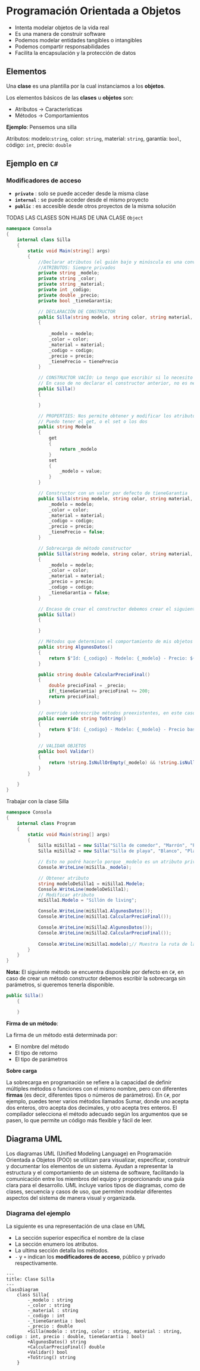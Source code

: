 # Programación Orientada a Objetos

- Intenta modelar objetos de la vida real
- Es una manera de construir software
- Podemos modelar entidades tangibles o intangibles
- Podemos compartir responsabilidades
- Facilita la encapsulación y la protección de datos

## Elementos
 
Una **clase** es una plantilla por la cual instanciamos a los **objetos**.

Los elementos básicos de las **clases** u **objetos** son:

- Atributos $\rightarrow$ Características
- Métodos $\rightarrow$ Comportamientos

__Ejemplo__: Pensemos una silla

Atributos: modelo:`string`, color: `string`, material: `string`, garantía: `bool`, código: `int`, precio: `double`

## Ejemplo en `C#`

### Modificadores de acceso

- **`private`** : solo se puede acceder desde la misma clase
- **`internal`** : se puede acceder desde el mismo proyecto
- **`public`** : es accesible desde otros proyectos de la misma solución

TODAS LAS CLASES SON HIJAS DE UNA CLASE `Object`

```c#
namespace Consola
{
    internal class Silla
    {
        static void Main(string[] args)
        {
            //Declarar atributos (el guión bajo y minúscula es una convención
            //ATRIBUTOS: Siempre privados
            private string _modelo;
            private string _color;
            private string _material;
            private int _codigo;
            private double _precio;
            private bool _tieneGarantia;

            // DECLARACIÓN DE CONSTRUCTOR
            public Silla(string modelo, string color, string material, int codigo, double precio, bool tieneGarantia)
            {
            
                _modelo = modelo;
                _color = color;
                _material = material;
                _codigo = codigo;
                _precio = precio;
                _tienePrecio = tienePrecio
            }

            // CONSTRUCTOR VACÍO: Lo tengo que escribir si lo necesito
            // En caso de no declarar el constructor anterior, no es necesario escribir este
            public Silla()
            {

            }

            // PROPERTIES: Nos permite obtener y modificar los atributos
            // Puedo tener el get, o el set o los dos
            public string Modelo
            {
                get
                {
                    return _modelo
                }
                set
                {
                    _modelo = value;
                }
            }

            // Constructor con un valor por defecto de tieneGarantia
            public Silla(string modelo, string color, string material, int codigo, double precio, ){
                _modelo = modelo;
                _color = color;
                _material = material;
                _codigo = codigo;
                _precio = precio;
                _tienePrecio = false;
            }

            // Sobrecarga de método constructor
            public Silla(string modelo, string color, string material, int codigo, double precio)
            {
                _modelo = modelo;
                _color = color;
                _material = material;
                _precio = precio;
                _codigo = codigo;
                _tieneGarantia = false;
            }

            // Encaso de crear el constructor debemos crear el siguiente método para tenerlo disponible
            public Silla()
            {

            }

            // Métodos que determinan el comportamiento de mis objetos
            public string AlgunosDatos()
            {
                return $"Id: {_codigo} - Modelo: {_modelo} - Precio: ${_precio}"
            }

            public string double CalcularPrecioFinal()
            {
                double precioFinal = _precio;
                if(_tieneGarantia) precioFinal += 200;
                return precioFinal;
            }

            // override sobrescribe métodos preexistentes, en este caso el método ToString
            public override string ToString()
            {
                return $"Id: {_codigo} - Modelo: {_modelo} - Precio base: ${_precio} - Precio final: ${CalcularPrecioFinal()} - Garantia: {_tieneGarantia}"
            }

            // VALIDAR OBJETOS
            public bool Validar()
            {
                return !string.IsNullOrEmpty(_modelo) && !string.isNullOrEmpty(_color) && !string.isNullOrEmpty(_material) && _precio > 0 && _codigo >= 0;
            }
        }

    }
}
```

Trabajar con la clase Silla

```c#
namespace Consola
{
    internal class Program
    {
        static void Main(string[] args)
        {
            Silla miSilla1 = new Silla("Silla de comedor", "Marrón", "Pino", 1500, false);
            Silla miSilla2 = new Silla("Silla de playa", "Blanco", "Plástico", 2, 500);

            // Esto no podré hacerlo porque _modelo es un atributo privado
            Console.WriteLine(miSilla._modelo);

            // Obtener atributo
            string modeloDeSilla1 = miSilla1.Modelo;
            Console.WriteLine(modeloDeSilla1);
            // Modificar atributo
            miSilla1.Modelo = "Sillón de living";

            Console.WriteLine(miSilla1.AlgunosDatos());
            Console.WriteLine(miSilla1.CalcularPrecioFinal());

            Console.WriteLine(miSilla2.AlgunosDatos());
            Console.WriteLine(miSilla2.CalcularPrecioFinal());
            
            Console.WriteLine(miSilla1.modelo);// Muestra la ruta de la clase 
        }
    }
}

```

**Nota:**
El siguiente método se encuentra disponible por defecto en `C#`, en caso de crear un método constructor debemos escribir la sobrecarga sin parámetros, si queremos tenerla disponible.

```c#
public Silla()
    {

    }
```

**Firma de un método**:

La firma de un método está determinada por:
- El nombre del método
- El tipo de retorno
- El tipo de parámetros

**Sobre carga**

La sobrecarga en programación se refiere a la capacidad de definir múltiples métodos o funciones con el mismo nombre, pero con diferentes **firmas** (es decir, diferentes tipos o números de parámetros). En `C#`, por ejemplo, puedes tener varios métodos llamados Sumar, donde uno acepta dos enteros, otro acepta dos decimales, y otro acepta tres enteros. El compilador selecciona el método adecuado según los argumentos que se pasen, lo que permite un código más flexible y fácil de leer.

## Diagrama UML

Los diagramas UML (Unified Modeling Language) en Programación Orientada a Objetos (POO) se utilizan para visualizar, especificar, construir y documentar los elementos de un sistema. Ayudan a representar la estructura y el comportamiento de un sistema de software, facilitando la comunicación entre los miembros del equipo y proporcionando una guía clara para el desarrollo. UML incluye varios tipos de diagramas, como de clases, secuencia y casos de uso, que permiten modelar diferentes aspectos del sistema de manera visual y organizada.

### Diagrama del ejemplo

La siguiente es una representación de una clase en UML

- La sección superior especifica el nombre de la clase
- La sección enumero los atributos.
- La ultima sección detalla los métodos.
- `-` y `+` indican los **modificadores de acceso**, público y privado respectivamente.


```mermaid
---
title: Clase Silla
---
classDiagram
    class Silla{
        -_modelo : string
        -_color : string
        -_material : string
        -_codigo : int
        -_tieneGarantia : bool
        -_precio : double
        +Silla(modelo : string, color : string, material : string, codigo : int, precio : double, tieneGarantia : bool)
        +AlgunosDatos() string
        +CalcularPrecioFinal() double
        +Validar() bool
        +ToString() string
    }
```

